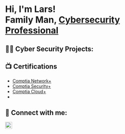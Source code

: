 <h1>Hi, I'm Lars! <br/>Family Man</a>, <a href="https://www.linkedin.com/in/Lars-Berggren-379538233/">Cybersecurity Professional</a>

<h2>👨‍💻 Cyber Security Projects:</h2>

<h2>📺 Certifications</h2>

- [Comptia Network+]()
- [Comptia Security+]()
- [Comptia Cloud+]()
- 

<h2> 🤳 Connect with me:</h2>

[<img align="left" alt="LarsBerggren | LinkedIn" width="22px" src="https://cdn.jsdelivr.net/npm/simple-icons@v3/icons/linkedin.svg" />][linkedin]


[linkedin]: https://linkedin.com/in/lars-berggren-379538233

<!--
**joshmadakor1/joshmadakor1** is a ✨ _special_ ✨ repository because its `README.md` (this file) appears on your GitHub profile.

Here are some ideas to get you started:

- 🔭 I’m currently working on ...
- 🌱 I’m currently learning ...
- 👯 I’m looking to collaborate on ...
- 🤔 I’m looking for help with ...
- 💬 Ask me about ...
- 📫 How to reach me: ...
- 😄 Pronouns: ...
- ⚡ Fun fact: ...
-->
